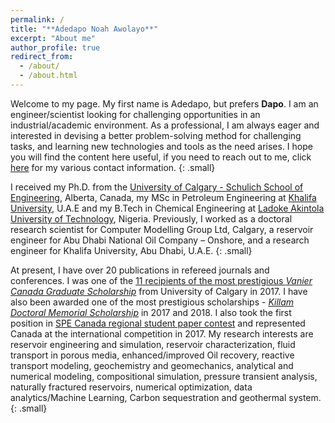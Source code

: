 ```yaml
---
permalink: /
title: "**Adedapo Noah Awolayo**"
excerpt: "About me"
author_profile: true
redirect_from: 
  - /about/
  - /about.html
---
```


Welcome to my page. My first name is Adedapo, but prefers **Dapo**. I am an engineer/scientist looking for challenging opportunities in an industrial/academic environment. As a professional, I am always eager and interested in devising a better problem-solving method for challenging tasks, and learning new technologies and tools as the need arises. I hope you will find the content here useful, if you need to reach out to me, click [here](https://dapson2real.github.io/web/contact/) for my various contact information.
{: .small}

I received my Ph.D. from the [University of Calgary - Schulich School of Engineering](http://schulich.ucalgary.ca/departments/chemical-and-petroleum-engineering/), Alberta, Canada, my MSc in Petroleum Engineering at [Khalifa University](http://www.ku.ac.ae/), U.A.E and my B.Tech in Chemical Engineering at [Ladoke Akintola University of Technology](http://www.lautech.edu.ng/), Nigeria. Previously, I worked as a doctoral research scientist for Computer Modelling Group Ltd, Calgary, a reservoir engineer for Abu Dhabi National Oil Company – Onshore, and a research engineer for Khalifa University, Abu Dhabi, U.A.E.
{: .small}

At present, I have over 20 publications in refereed journals and conferences. I was one of the [11 recipients of the most prestigious *Vanier Canada Graduate Scholarship*](http://www.ucalgary.ca/utoday/issue/2014-08-15/eleven-vanier-scholarship-recipients-announced-2014) from University of Calgary in 2017. I have also been awarded one of the most prestigious scholarships - [*Killam Doctoral Memorial Scholarship*](https://www.ucalgary.ca/killam/doctoral/predoctoral) in 2017 and 2018. I also took the first position in [SPE Canada regional student paper contest](http://www.spe.org/students/contests/winners.php) and represented Canada at the international competition in 2017. My research interests are reservoir engineering and simulation, reservoir characterization, fluid transport in porous media, enhanced/improved Oil recovery, reactive transport modeling, geochemistry and geomechanics, analytical and numerical modeling, compositional simulation, pressure transient analysis, naturally fractured reservoirs, numerical optimization, data analytics/Machine Learning, Carbon sequestration and geothermal system.
{: .small}
